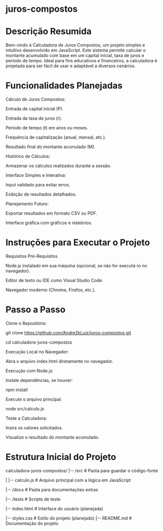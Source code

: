 # juros-compostos

# Descrição Resumida

Bem-vindo à Calculadora de Juros Compostos, um projeto simples e intuitivo desenvolvido em JavaScript. Este sistema permite calcular o montante acumulado com base em um capital inicial, taxa de juros e período de tempo. Ideal para fins educativos e financeiros, a calculadora é projetada para ser fácil de usar e adaptável a diversos cenários.

# Funcionalidades Planejadas

Cálculo de Juros Compostos:

Entrada de capital inicial (P).

Entrada da taxa de juros (r).

Período de tempo (t) em anos ou meses.

Frequência de capitalização (anual, mensal, etc.).

Resultado final do montante acumulado (M).

Histórico de Cálculos:

Armazenar os cálculos realizados durante a sessão.

Interface Simples e Interativa:

Input validado para evitar erros.

Exibição de resultados detalhados.

Planejamento Futuro:

Exportar resultados em formato CSV ou PDF.

Interface gráfica com gráficos e relatórios.

# Instruções para Executar o Projeto

Requisitos Pré-Requisitos

Node.js instalado em sua máquina (opcional, se não for executá-lo no navegador).

Editor de texto ou IDE como Visual Studio Code.

Navegador moderno (Chrome, Firefox, etc.).

# Passo a Passo

Clone o Repositório:

git clone https://github.com/Andre2kLuiz/juros-compostos.git

cd calculadora-juros-compostos

Execução Local no Navegador:

Abra o arquivo index.html diretamente no navegador.

Execução com Node.js:

Instale dependências, se houver:

npm install

Execute o arquivo principal:

node src/calculo.js

Teste a Calculadora:

Insira os valores solicitados.

Visualize o resultado do montante acumulado.

# Estrutura Inicial do Projeto
calculadora-juros-compostos/
|-- /src           # Pasta para guardar o código-fonte

|   |-- calculo.js  # Arquivo principal com a lógica em JavaScript

|-- /docs          # Pasta para documentações extras

|-- /tests         # Scripts de teste

|-- index.html     # Interface do usuário (planejada)

|-- styles.css     # Estilo do projeto (planejado)
|-- README.md      # Documentação do projeto

